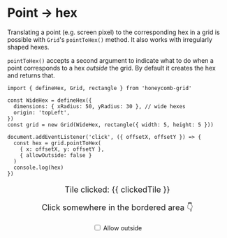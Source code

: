 # Point → hex

<!-- todo: link "irregularly shaped hexes" to page about hex dimensions -->

Translating a point (e.g. screen pixel) to the corresponding hex in a grid is possible with `Grid`'s `pointToHex()` method. It also works with irregularly shaped hexes.

`pointToHex()` accepts a second argument to indicate what to do when a point corresponds to a hex *outside* the grid. By default it creates the hex and returns that.

```typescript{3-6,10-13}
import { defineHex, Grid, rectangle } from 'honeycomb-grid'

const WideHex = defineHex({
  dimensions: { xRadius: 50, yRadius: 30 }, // wide hexes
  origin: 'topLeft',
})
const grid = new Grid(WideHex, rectangle({ width: 5, height: 5 }))

document.addEventListener('click', ({ offsetX, offsetY }) => {
  const hex = grid.pointToHex(
    { x: offsetX, y: offsetY },
    { allowOutside: false }
  )
  console.log(hex)
})
```

<p v-if="clickedTile" class="output">Tile clicked: {{ clickedTile }}</p>
<p v-else class="output">Click somewhere in the bordered area 👇</p>
<TileGrid :grid="grid" @click="updateClickedTile" class="grid" />
<div class="controls">
  <label>
    <input type="checkbox" v-model="allowOutside">
    Allow outside
  </label>
</div>

<script setup lang="ts">
import { defineHex, Grid, rectangle } from '../../src';
import TileGrid from '../components/tile-grid/TileGrid.vue';
import { ref } from 'vue';

const Hex = defineHex({ dimensions: { xRadius: 50, yRadius: 30 }, origin: 'topLeft' })
const grid = new Grid(Hex, rectangle({ width: 5, height: 5 }))

const clickedTile = ref()
const allowOutside = ref(false)

const updateClickedTile = ({ offsetX, offsetY }: MouseEvent) => {
  const hex = grid.pointToHex(
    { x: offsetX, y: offsetY },
    { allowOutside: allowOutside.value }
    )
  clickedTile.value = hex ? hex.toString() : 'outside'
}
</script>

<style scoped>
.grid {
  border: 1px solid var(--vp-c-text-light-2);
  margin: 2rem auto;
}

.dark .grid {
  border-color: var(--vp-c-text-dark-2)
}

.controls {
  text-align: center;
}

.output {
  font-size: 1.3em;
  margin: 1em 0;
  text-align: center;
}
</style>
